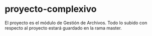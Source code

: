 # proyecto-complexivo
El proyecto es el módulo de Gestión de Archivos. Todo lo subido con respecto al proyecto estará guardado en la rama master.
